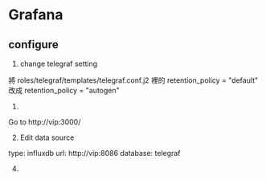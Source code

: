 Grafana
=======


configure
---------

1. change telegraf setting

將 roles/telegraf/templates/telegraf.conf.j2 裡的
retention_policy = "default"
改成
retention_policy = "autogen"


1.
Go to
http://vip:3000/


2. Edit data source

type: influxdb
url: http://vip:8086
database: telegraf


4.
